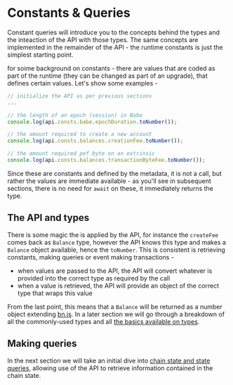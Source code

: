 # Constants & Queries

Constant queries will introduce you to the concepts behind the types and the inteaction of the API with those types. The same concepts are implemented in the remainder of the API - the runtime constants is just the simplest starting point.

for soime background on constants - there are values that are coded as part of the runtime (they can be changed as part of an upgrade), that defines certain values. Let's show some examples -

```js
// initialize the API as per previous sections
...

// the length of an epoch (session) in Babe
console.log(api.consts.babe.epochDuration.toNumber());

// the amount required to create a new account
console.log(api.consts.balances.creationFee.toNumber());

// the amount required pef byte on an extrinsic
console.log(api.consts.balances.transactionByteFee.toNumber());
```

Since these are constants and defined by the metadata, it is not a call, but rather the values are immediate available - as you'll see in subsequent sections, there is no need for `await` on these, it immediately returns the type.

## The API and types

There is some magic the is applied by the API, for instance the `createFee` comes back as `Balance` type, however the API knows this type and makes a `Balance` object available, hence the `toNumber`. This is consistent is retrieving constants, making queries or event making transactions -

- when values are passed to the API, the API will convert whatever is provided into the correct type as required by the call
- when a value is retrieved, the API will provide an object of the correct type that wraps this value

From the last point, this means that a `Balance` will be returned as a number object extending [bn.js](https://github.com/indutny/bn.js/). In a later section we will go through a breakdown of all the commonly-used types and all [the basics available on types](types.basics.md).

## Making queries

In the next section we will take an initial dive into [chain state and state queries](api.query.md), allowing use of the API to retrieve information contained in the chain state.
